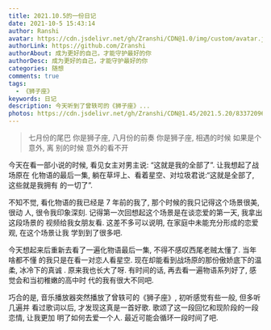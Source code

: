```yaml
---
title: 2021.10.5的一份日记
date: 2021-10-5 15:43:14
author: Ranshi
avatar: https://cdn.jsdelivr.net/gh/Zranshi/CDN@1.0/img/custom/avatar.jpg
authorLink: https://github.com/Zranshi
authorAbout: 成为更好的自己，才能守护最好的你
authorDesc: 成为更好的自己，才能守护最好的你
categories: 随想
comments: true
tags:
  - 《狮子座》
keywords: 日记
description: 今天听到了曾轶可的《狮子座》...
photos: https://cdn.jsdelivr.net/gh/Zranshi/CDN@1.45/2021.5.20/83372096_p0.jpg
---
```


> 七月份的尾巴 你是狮子座, 八月份的前奏 你是狮子座, 相遇的时候 如果是个意外, 离
> 别的时候 意外的看不开

今天在看一部小说的时候, 看见女主对男主说: “这就是我的全部了”. 让我想起了战场原在
化物语的最后一集, 躺在草坪上、看着星空、对垃圾君说:“这就是全部了, 这些就是我拥有
的一切了”.

不知不觉, 看化物语的我已经是 7 年前的我了, 那个时候的我只记得这个场景很美, 很动
人, 很令我印象深刻. 记得第一次回想起这个场景是在谈恋爱的第一天, 我拿出这段场景的
视频给我女朋友看. 这差不多可以说明, 在家庭中未能充分形成的恋爱观, 在这个场景让我
学到到了很多吧.

今天想起来后重新去看了一遍化物语最后一集, 不得不感叹西尾老贼太懂了. 当年啥都不懂
的我只是在看一对恋人看星空. 现在却能看到战场原的那份傲娇底下的温柔, 冰冷下的真诚
. 原来我也长大了呀. 有时间的话, 再去看一遍物语系列好了, 感觉会和当初稚嫩的高中时
代的我有很大不同吧.

巧合的是, 音乐播放器突然播放了曾轶可的《狮子座》, 初听感觉有些一般, 但多听几遍并
看过歌词以后, 才发现这真是一首好歌. 歌颂了这一段回忆和现阶段的一段恋情, 让我更加
明了如何去爱一个人. 最近可能会循环一段时间了吧.
